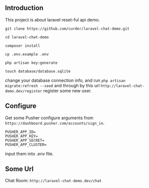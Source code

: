 ## Introduction

This project is about laravel reset-ful api demo.

```
git clone https://github.com/curder/laravel-chat-demo.git

cd laravel-chat-demo

composer install

cp .env.example .env

php artisan key:generate

touch database/database.sqlite
```

change your database connection info, and run `php artisan migrate:refresh --seed` and through by this url `http://laravel-chat-demo.dev/register`  register some new user.

## Configure 

Get some Pusher configure arguments from `https://dashboard.pusher.com/accounts/sign_in`.

```
PUSHER_APP_ID=
PUSHER_APP_KEY=
PUSHER_APP_SECRET=
PUSHER_APP_CLUSTER=
```
input them into .env file.

## Some Url

Chat Room: `http://laravel-chat-demo.dev/chat`
